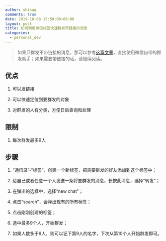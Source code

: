 ```yaml
---
author: shisaq
comments: true
date: 2019-10-08 15:50:00+00:00
layout: post
title: 如何利用微信标签快速群发带链接的消息
categories:
  - personal_dev
---
```


> 如果只群发不带链接的消息，那可以参考[这篇文章](/personal_dev/2019/10/08/how-to-send-wechat-group-messeges.html)，直接使用微信自带的群发助手；如果需要带链接的话，请继续阅读。

## 优点

1. 可以发链接

2. 可以快速定位到要群发的对象

3. 对群发的人有分类，方便日后查询和处理

## 限制

1. 每次群发最多9人

## 步骤

1. “通讯录”-“标签”，创建一个新标签，把需要群发的好友添加到这个标签中；

2. 给自己或者任意一个人发送一条将要群发的消息，长按此消息，选择“转发”；

3. 在弹出的选框中，选择“new chat”；

4. 点击“search”，会弹出现有的所有标签；

5. 点击刚刚创建的标签；

6. 选中最多9个人，开始群发；

7. 如果人数多于9人，则可以记下第9人的名字，下次从第10个人开始群发即可。

